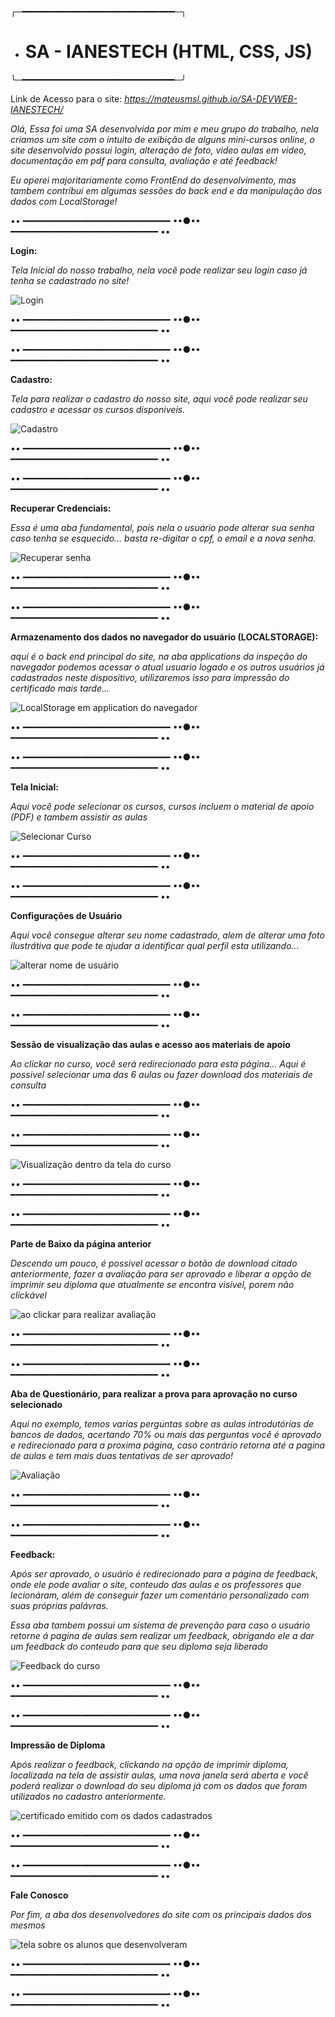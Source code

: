 ╭─━━━━━━━━━━━━━━━━━━━━━━━━━━━━━─╮
- # SA - IANESTECH (HTML, CSS, JS)
╰─━━━━━━━━━━━━━━━━━━━━━━━━━━━━━─╯

Link de Acesso para o site: *https://mateusmsl.github.io/SA-DEVWEB-IANESTECH/*

*Olá, Essa foi uma SA desenvolvida por mim e meu grupo do trabalho, nela criamos um site com o intuito de exibição de alguns mini-cursos online, o site desenvolvido possui login, alteração de foto, video aulas em video, documentação em pdf para consulta, avaliação e até feedback!*

*Eu operei majoritariamente como FrontEnd do desenvolvimento, mas tambem contribui em algumas sessões do back end e da manipulação dos dados com LocalStorage!*

•• ━━━━━━━━━━━━━━━━━━━━━━━━━━━━ ••●•• ━━━━━━━━━━━━━━━━━━━━━━━━━━━━ ••

**Login:**

*Tela Inicial do nosso trabalho, nela você pode realizar seu login caso já tenha se cadastrado no site!*



![Login](https://user-images.githubusercontent.com/109548196/193473430-9426eabf-ec0e-458c-8875-84a819ae798b.png)

•• ━━━━━━━━━━━━━━━━━━━━━━━━━━━━ ••●•• ━━━━━━━━━━━━━━━━━━━━━━━━━━━━ ••

•• ━━━━━━━━━━━━━━━━━━━━━━━━━━━━ ••●•• ━━━━━━━━━━━━━━━━━━━━━━━━━━━━ ••

**Cadastro:**

*Tela para realizar o cadastro do nosso site, aqui você pode realizar seu cadastro e acessar os cursos disponiveis.*



![Cadastro](https://user-images.githubusercontent.com/109548196/193473442-a68a4b27-e755-418a-b030-2da94af145b6.png)

•• ━━━━━━━━━━━━━━━━━━━━━━━━━━━━ ••●•• ━━━━━━━━━━━━━━━━━━━━━━━━━━━━ ••

•• ━━━━━━━━━━━━━━━━━━━━━━━━━━━━ ••●•• ━━━━━━━━━━━━━━━━━━━━━━━━━━━━ ••

**Recuperar Credenciais:**

*Essa é uma aba fundamental, pois nela o usuário pode alterar sua senha caso tenha se esquecido... basta re-digitar o cpf, o email e a nova senha.*



![Recuperar senha](https://user-images.githubusercontent.com/109548196/193473463-51e153cd-d7df-4bd4-9e9e-7139522350d0.png)

•• ━━━━━━━━━━━━━━━━━━━━━━━━━━━━ ••●•• ━━━━━━━━━━━━━━━━━━━━━━━━━━━━ ••

•• ━━━━━━━━━━━━━━━━━━━━━━━━━━━━ ••●•• ━━━━━━━━━━━━━━━━━━━━━━━━━━━━ ••

**Armazenamento dos dados no navegador do usuário (LOCALSTORAGE):**

*aqui é o back end principal do site, na aba applications da inspeção do navegador podemos acessar o atual usuario logado e os outros usuários já cadastrados neste dispositivo, utilizaremos isso para impressão do certificado mais tarde...*


![LocalStorage em application do navegador](https://user-images.githubusercontent.com/109548196/193473503-be7267fd-0ce1-45e5-ae94-305775f3daad.png)

•• ━━━━━━━━━━━━━━━━━━━━━━━━━━━━ ••●•• ━━━━━━━━━━━━━━━━━━━━━━━━━━━━ ••

•• ━━━━━━━━━━━━━━━━━━━━━━━━━━━━ ••●•• ━━━━━━━━━━━━━━━━━━━━━━━━━━━━ ••

**Tela Inicial:**

*Aqui você pode selecionar os cursos, cursos incluem o material de apoio (PDF) e tambem assistir as aulas*



![Selecionar Curso](https://user-images.githubusercontent.com/109548196/193474699-96d24f2c-8e7f-4f0a-afc6-75fb357f6d9f.png)

•• ━━━━━━━━━━━━━━━━━━━━━━━━━━━━ ••●•• ━━━━━━━━━━━━━━━━━━━━━━━━━━━━ ••

•• ━━━━━━━━━━━━━━━━━━━━━━━━━━━━ ••●•• ━━━━━━━━━━━━━━━━━━━━━━━━━━━━ ••

**Configurações de Usuário**

*Aqui você consegue alterar seu nome cadastrado, alem de alterar uma foto ilustrátiva que pode te ajudar a identificar qual perfil esta utilizando...*



![alterar nome de usuário](https://user-images.githubusercontent.com/109548196/193474754-d667b4b7-0b38-4462-be7f-a68b9f1d0296.png)

•• ━━━━━━━━━━━━━━━━━━━━━━━━━━━━ ••●•• ━━━━━━━━━━━━━━━━━━━━━━━━━━━━ ••

•• ━━━━━━━━━━━━━━━━━━━━━━━━━━━━ ••●•• ━━━━━━━━━━━━━━━━━━━━━━━━━━━━ ••

**Sessão de visualização das aulas e acesso aos materiais de apoio**

*Ao clickar no curso, você será redirecionado para esta página...*
*Aqui é possivel selecionar uma das 6 aulas ou fazer download dos materiais de consulta*




•• ━━━━━━━━━━━━━━━━━━━━━━━━━━━━ ••●•• ━━━━━━━━━━━━━━━━━━━━━━━━━━━━ ••

•• ━━━━━━━━━━━━━━━━━━━━━━━━━━━━ ••●•• ━━━━━━━━━━━━━━━━━━━━━━━━━━━━ ••



![Visualização dentro da tela do curso](https://user-images.githubusercontent.com/109548196/193474894-592b9aa1-30a0-465e-af11-b38163f5e995.png)

•• ━━━━━━━━━━━━━━━━━━━━━━━━━━━━ ••●•• ━━━━━━━━━━━━━━━━━━━━━━━━━━━━ ••

•• ━━━━━━━━━━━━━━━━━━━━━━━━━━━━ ••●•• ━━━━━━━━━━━━━━━━━━━━━━━━━━━━ ••

**Parte de Baixo da página anterior**

*Descendo um pouco, é possivel acessar o botão de download citado anteriormente, fazer a avaliação para ser aprovado e liberar a opção de imprimir seu diploma que atualmente se encontra visível, porem não clickável*



![ao clickar para realizar avaliação](https://user-images.githubusercontent.com/109548196/193474984-9090584d-8e1c-4230-9e41-062f553a5fb1.png)

•• ━━━━━━━━━━━━━━━━━━━━━━━━━━━━ ••●•• ━━━━━━━━━━━━━━━━━━━━━━━━━━━━ ••

•• ━━━━━━━━━━━━━━━━━━━━━━━━━━━━ ••●•• ━━━━━━━━━━━━━━━━━━━━━━━━━━━━ ••

**Aba de Questionário, para realizar a prova para aprovação no curso selecionado**

*Aqui no exemplo, temos varias perguntas sobre as aulas introdutórias de bancos de dados, acertando 70% ou mais das perguntas você é aprovado e redirecionado para a proxima página, caso contrário retorna até a pagina de aulas e tem mais duas tentativas de ser aprovado!*



![Avaliação](https://user-images.githubusercontent.com/109548196/193475060-f412d7b9-9bf2-4024-b3fc-f278f07c5ebe.png)

•• ━━━━━━━━━━━━━━━━━━━━━━━━━━━━ ••●•• ━━━━━━━━━━━━━━━━━━━━━━━━━━━━ ••

•• ━━━━━━━━━━━━━━━━━━━━━━━━━━━━ ••●•• ━━━━━━━━━━━━━━━━━━━━━━━━━━━━ ••

**Feedback:**

*Após ser aprovado, o usuário é redirecionado para a página de feedback, onde ele pode avaliar o site, conteudo das aulas e os professores que lecionáram, além de conseguir fazer um comentário personalizado com suas próprias palávras.*

*Essa aba tambem possui um sistema de prevenção para caso o usuário retorne á pagina de aulas sem realizar um feedback, obrigando ele a dar um feedback do conteudo para que seu diploma seja liberado*



![Feedback do curso](https://user-images.githubusercontent.com/109548196/193475125-9b0531aa-bf2f-4b9b-b01b-b09fcb2a183b.png)

•• ━━━━━━━━━━━━━━━━━━━━━━━━━━━━ ••●•• ━━━━━━━━━━━━━━━━━━━━━━━━━━━━ ••

•• ━━━━━━━━━━━━━━━━━━━━━━━━━━━━ ••●•• ━━━━━━━━━━━━━━━━━━━━━━━━━━━━ ••

**Impressão de Diploma**

*Após realizar o feedback, clickando na opção de imprimir diploma, localizada na tela de assistir aulas, uma nova janela será aberta e você poderá realizar o download do seu diploma já com os dados que foram utilizados no cadastro anteriormente.*



![certificado emitido com os dados cadastrados](https://user-images.githubusercontent.com/109548196/193475221-46977c71-2247-44cc-be42-daf0b7ba3bf0.png)

•• ━━━━━━━━━━━━━━━━━━━━━━━━━━━━ ••●•• ━━━━━━━━━━━━━━━━━━━━━━━━━━━━ ••

•• ━━━━━━━━━━━━━━━━━━━━━━━━━━━━ ••●•• ━━━━━━━━━━━━━━━━━━━━━━━━━━━━ ••

**Fale Conosco**

*Por fim, a aba dos desenvolvedores do site com os principais dados dos mesmos*





![tela sobre os alunos que desenvolveram](https://user-images.githubusercontent.com/109548196/193475310-85a74ef3-8214-4706-9e6c-e67b66b5710b.png)

•• ━━━━━━━━━━━━━━━━━━━━━━━━━━━━ ••●•• ━━━━━━━━━━━━━━━━━━━━━━━━━━━━ ••

•• ━━━━━━━━━━━━━━━━━━━━━━━━━━━━ ••●•• ━━━━━━━━━━━━━━━━━━━━━━━━━━━━ ••
